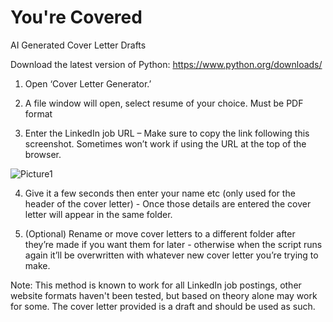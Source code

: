 # You're Covered
AI Generated Cover Letter Drafts

Download the latest version of Python: https://www.python.org/downloads/

1) Open ‘Cover Letter Generator.’

2) A file window will open, select resume of your choice. Must be PDF format

3) Enter the LinkedIn job URL – Make sure to copy the link following this screenshot. Sometimes won’t work if using the URL at the top of the browser.

![Picture1](https://github.com/shepard5/You-re-Covered/assets/108085853/2f16ccda-5645-4d9e-988d-6894c4a7efff)

4) Give it a few seconds then enter your name etc (only used for the header of the cover letter) - Once those details are entered the cover letter will appear in the same folder.

5) (Optional) Rename or move cover letters to a different folder after they’re made if you want them for later - otherwise when the script runs again it’ll be overwritten with whatever new cover letter you’re trying to make.

Note: This method is known to work for all LinkedIn job postings, other website formats haven't been tested, but based on theory alone may work for some. The cover letter provided is a draft and should be used as such.
